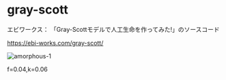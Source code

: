 # gray-scott

エビワークス：
「Gray-Scottモデルで人工生命を作ってみた!」のソースコード

https://ebi-works.com/gray-scott/

![amorphous-1](https://user-images.githubusercontent.com/56770228/98683032-eeedbb00-23a7-11eb-9d0d-65c9c0cf015e.gif)

f=0.04,k=0.06
